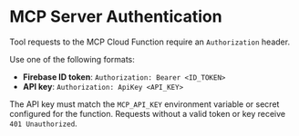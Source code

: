 # MCP Server Authentication

Tool requests to the MCP Cloud Function require an `Authorization` header.

Use one of the following formats:

- **Firebase ID token**: `Authorization: Bearer <ID_TOKEN>`
- **API key**: `Authorization: ApiKey <API_KEY>`

The API key must match the `MCP_API_KEY` environment variable or secret
configured for the function. Requests without a valid token or key receive
`401 Unauthorized`.
